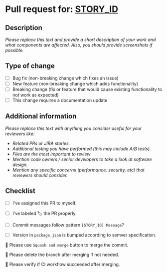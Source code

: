 # Pull request for: [STORY_ID](https://Example.atlassian.net/browse/STORY_ID)

## Description

_Please replace this text and provide a short description of your work and what components are affected. Also, you should provide screenshots if possible._

## Type of change

- [ ] Bug fix (non-breaking change which fixes an issue)
- [ ] New feature (non-breaking change which adds functionality)
- [ ] Breaking change (fix or feature that would cause existing functionality to not work as expected)
- [ ] This change requires a documentation update

## Additional information

_Please replace this text with anything you consider useful for your reviewers like:_

- _Related PRs or JIRA stories._
- _Additional testing you have performed (this may include A/B tests)._
- _Files are the most important to review_
- _Mention code owners / senior developers to take a look at software design._
- _Mention any specific concerns (performance, security, etc) that reviewers should consider._

## Checklist

- [ ] I've assigned this PR to myself.
- [ ] I've labeled :label: the PR properly.
- [ ] Commit messages follow pattern `[STORY_ID] Message`?
- [ ] Version in `package.json` is bumped according to semver specification.


:floppy_disk: Please use `Squash and merge` button to merge the commit.

:put_litter_in_its_place: Please delete the branch after merging if not needed.

:electric_plug: Please verify if CI workflow succeeded after merging.